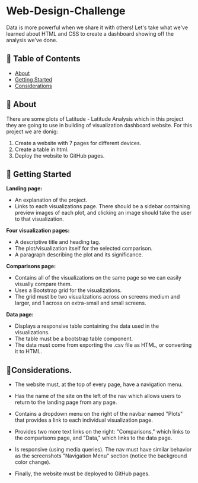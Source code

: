 # Web-Design-Challenge

Data is more powerful when we share it with others! Let's take what we've learned about HTML and CSS to create a dashboard showing off the analysis we've done.

## 📝 Table of Contents

- [About](#about)
- [Getting Started](#getting_started)
- [Considerations](#consider_part)

## 🧐 About <a name = "about"></a>
There are some plots of Latitude - Latitude Analysis which in this project they are going to use in building of visualization dashboard website. For this project we are donig:
1.	Create a website with 7 pages for different devices.
2.	Create a table in html.
3.	Deploy the website to GitHub pages.


## 🏁 Getting Started <a name = "getting_started"></a>

**Landing page:** <br>
- An explanation of the project.
- Links to each visualizations page. There should be a sidebar containing preview images of each plot, and clicking an image should take the user to that visualization.

**Four visualization pages:** <br>
-	A descriptive title and heading tag. 
-	The plot/visualization itself for the selected comparison.
- A paragraph describing the plot and its significance.

**Comparisons page:** <br>
- Contains all of the visualizations on the same page so we can easily visually compare them.
- Uses a Bootstrap grid for the visualizations.
- The grid must be two visualizations across on screens medium and larger, and 1 across on extra-small and small screens.

**Data page:** <br>
- Displays a responsive table containing the data used in the visualizations.
- The table must be a bootstrap table component.
- The data must come from exporting the .csv file as HTML, or converting it to HTML.

## :doughnut:Considerations. <a name = "consider_part"></a>

- The website must, at the top of every page, have a navigation menu.
- Has the name of the site on the left of the nav which allows users to return to the landing page from any page.
- Contains a dropdown menu on the right of the navbar named "Plots" that provides a link to each individual visualization page.
- Provides two more text links on the right: "Comparisons," which links to the comparisons page, and "Data," which links to the data page.
- Is responsive (using media queries). The nav must have similar behavior as the screenshots "Navigation Menu" section (notice the background color change).

- Finally, the website must be deployed to GitHub pages.
